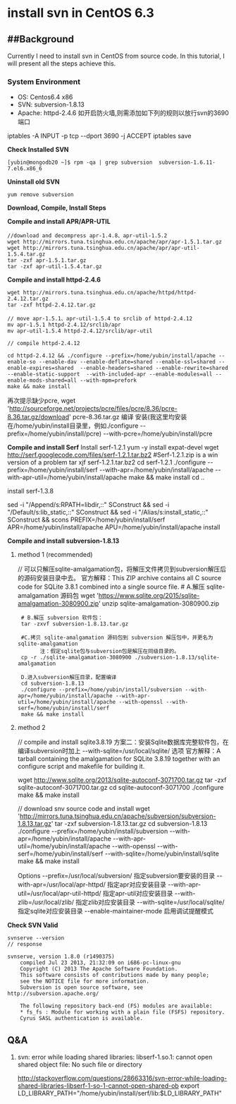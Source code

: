 # install svn in CentOS 6.3

##Background
---
Currently I need to install svn in CentOS from source code. In this tutorial, I will present all the steps achieve this.

### System Environment

* OS: Centos6.4 x86
* SVN: subversion-1.8.13
* Apache: httpd-2.4.6
如开启防火墙,则需添加如下列的规则以放行svn的3690端口

iptables -A INPUT -p tcp --dport 3690 -j ACCEPT
iptables save

**Check Installed SVN**

	[yubin@mongodb20 ~]$ rpm -qa | grep subversion	subversion-1.6.11-7.el6.x86_6

**Uninstall old SVN**

	yum remove subversion


**Download, Compile, Install Steps**


**Compile and install APR/APR-UTIL**

	//download and decompress apr-1.4.8、apr-util-1.5.2
	wget http://mirrors.tuna.tsinghua.edu.cn/apache/apr/apr-1.5.1.tar.gz
	wget http://mirrors.tuna.tsinghua.edu.cn/apache/apr/apr-util-1.5.4.tar.gz
	tar -zxf apr-1.5.1.tar.gz
	tar -zxf apr-util-1.5.4.tar.gz

**Compile and install httpd-2.4.6**

	wget http://mirrors.tuna.tsinghua.edu.cn/apache/httpd/httpd-2.4.12.tar.gz
	tar -zxf httpd-2.4.12.tar.gz

	// move apr-1.5.1、apr-util-1.5.4 to srclib of httpd-2.4.12
	mv apr-1.5.1 httpd-2.4.12/srclib/apr
	mv apr-util-1.5.4 httpd-2.4.12/srclib/apr-util

	// compile httpd-2.4.12

	cd httpd-2.4.12 && ./configure --prefix=/home/yubin/install/apache --enable-so --enable-dav --enable-deflate=shared --enable-ssl=shared --enable-expires=shared  --enable-headers=shared --enable-rewrite=shared --enable-static-support  --with-included-apr --enable-modules=all --enable-mods-shared=all --with-mpm=prefork
	make && make install

再次提示缺少pcre, wget 'http://sourceforge.net/projects/pcre/files/pcre/8.36/pcre-8.36.tar.gz/download' pcre-8.36.tar.gz 编译 安装(我这里均安装在/home/yubin/install目录里，例如./configure --prefix=/home/yubin/install/pcre)
--with-pcre=/home/yubin/install/pcre

**Compile and install Serf**
Install serf-1.2.1
	yum -y install expat-devel
	wget http://serf.googlecode.com/files/serf-1.2.1.tar.bz2 #Serf-1.2.1.zip is a win version of a problem
	tar xjf serf-1.2.1.tar.bz2
	cd serf-1.2.1
	./configure --prefix=/home/yubin/install/serf --with-apr=/home/yubin/install/apache --with-apr-util=/home/yubin/install/apache
	make && make install
	cd ..
	
install serf-1.3.8

sed -i "/Append/s:RPATH=libdir,::"   SConstruct &&
sed -i "/Default/s:lib_static,::"    SConstruct &&
sed -i "/Alias/s:install_static,::"  SConstruct &&
scons PREFIX=/home/yubin/install/serf APR=/home/yubin/install/apache APU=/home/yubin/install/apache install




**Compile and install subversion-1.8.13**

1) method 1 (recommended)
	
	// 可以只解压sqlite-amalgamation包，将解压文件拷贝到subversion解压后的源码安装目录中去。
    官方解释：This ZIP archive contains all C source code for SQLite 3.8.1 combined into a single source file.
    	# A.解压 sqlite-amalgamation 源码包
    	wget 'https://www.sqlite.org/2015/sqlite-amalgamation-3080900.zip'
    	unzip sqlite-amalgamation-3080900.zip

        # B.解压 subversion 软件包：
        tar -zxvf subversion-1.8.13.tar.gz

        #C.拷贝 sqlite-amalgamation 源码包到 subversion 解压包中，并更名为sqlite-amalgamation
              注：假定sqlite包与subversion包是解压在同级目录的。
        cp -r ./sqlite-amalgamation-3080900 ./subversion-1.8.13/sqlite-amalgamation

        D.进入subversion解压目录，配置编译
        cd subversion-1.8.13
        ./configure --prefix=/home/yubin/install/subversion --with-apr=/home/yubin/install/apache --with-apr-util=/home/yubin/install/apache --with-openssl --with-serf=/home/yubin/install/serf
        make && make install
            
2) method 2

	// compile and install sqlite3.8.19
	方案二：安装Sqlite数据库完整软件包，在编译subversion时加上 --with-sqlite=/usr/local/sqlite/ 选项
    官方解释：A tarball containing the amalgamation for SQLite 3.8.19 together with an configure script and makefile for building it. 

	wget http://www.sqlite.org/2013/sqlite-autoconf-3071700.tar.gz
	tar -zxf sqlite-autoconf-3071700.tar.gz
	cd sqlite-autoconf-3071700
	./configure
	make && make install

	// download snv source code and install
	wget 'http://mirrors.tuna.tsinghua.edu.cn/apache/subversion/subversion-1.8.13.tar.gz'
	tar -zxf subversion-1.8.13.tar.gz
	cd subversion-1.8.13
	./configure --prefix=/home/yubin/install/subversion --with-apr=/home/yubin/install/apache --with-apr-util=/home/yubin/install/apache --with-openssl --with-serf=/home/yubin/install/serf --with-sqlite=/home/yubin/install/sqlite
	make && make install 
	
	Options
        --prefix=/usr/local/subversion/             指定subversion要安装的目录
        --with-apr=/usr/local/apr-httpd/            指定apr对应安装目录
        --with-apr-util=/usr/local/apr-util-httpd/  指定apr-util对应安装目录
        --with-zlib=/usr/local/zlib/                指定zlib对应安装目录
        --with-sqlite=/usr/local/sqlite/            指定sqlite对应安装目录
        --enable-maintainer-mode                    启用调试提醒模式
	
**Check SVN Valid**

	svnserve --version
	// response 

	svnserve, version 1.8.0 (r1490375)
		compiled Jul 23 2013, 21:32:09 on i686-pc-linux-gnu
		Copyright (C) 2013 The Apache Software Foundation.
		This software consists of contributions made by many people;
		see the NOTICE file for more information.
		Subversion is open source software, see http://subversion.apache.org/

		The following repository back-end (FS) modules are available:
		* fs_fs : Module for working with a plain file (FSFS) repository.
		Cyrus SASL authentication is available.
		
## Q&A
1. svn: error while loading shared libraries: libserf-1.so.1: cannot open shared object file: No such file or directory
 
	http://stackoverflow.com/questions/28663316/svn-error-while-loading-shared-libraries-libserf-1-so-1-cannot-open-shared-ob
export LD_LIBRARY_PATH="/home/yubin/install/serf/lib:$LD_LIBRARY_PATH"


